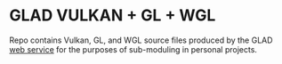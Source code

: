 # GLAD VULKAN + GL + WGL

Repo contains Vulkan, GL, and WGL source files produced by the GLAD [web service](https://glad.dav1d.de/) for the purposes of sub-moduling in personal projects.
